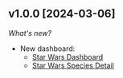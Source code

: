 ## v1.0.0 [2024-03-06]

_What's new?_

- New dashboard:
  - [Star Wars Dashboard](https://hub.powerpipe.io/mods/turbot/powerpipe-mod-starwars/dashboard.starwars)
  - [Star Wars Species Detail](https://hub.powerpipe.io/mods/turbot/powerpipe-mod-starwars/dashboard.starwars_species_detail)
